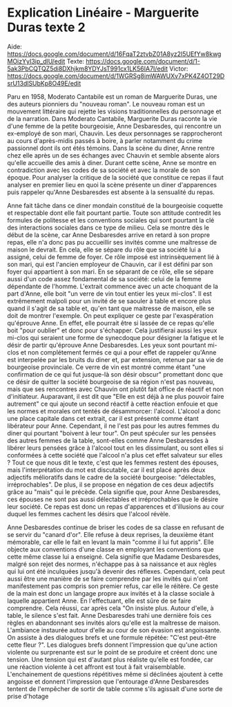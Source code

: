 # Explication Linéaire - Marguerite Duras texte 2

Aide: https://docs.google.com/document/d/16FqaT2ztvbZ01A8yz2I5UEfYw8kwgMOizYyI3ip_dlU/edit
Texte: https://docs.google.com/document/d/1-5ak3PbCQTQZ5di8DXhjkm8YDYJsT991cx1LK56IA7I/edit
Victor: https://docs.google.com/document/d/1WGRSg8imWAWUXv7xPK4Z4OT29DsrU13dlSUbKp8O49E/edit

Paru en 1958, Moderato Cantabile est un roman de Marguerite Duras, une des auteurs pionniers du "nouveau roman". Le nouveau roman est un mouvement littéraire qui rejette les visions traditionnelles du personnage et de la narration. Dans Moderato Cantabile, Marguerite Duras raconte la vie d'une femme de la petite bourgeoisie, Anne Desbaresdes, qui rencontre un ex-employé de son mari, Chauvin. Les deux personnages se rapprocheront au cours d'après-midis passés à boire, à parler notamment du crime passionnel dont ils ont étés témoins. Dans la scène du diner, Anne rentre chez elle après un de ses échanges avec Chauvin et semble absente alors qu'elle accueille des amis à diner. Durant cette scène, Anne se montre en contradiction avec les codes de sa société et avec la morale de son époque. Pour analyser la critique de la société que constitue ce repas il faut analyser en premier lieu en quoi la scène présente un diner d'apparences puis rappeler qu'Anne Desbaresdes est absente à la sensualité du repas.

Anne fait tâche dans ce diner mondain constitué de la bourgeoisie coquette et respectable dont elle fait pourtant partie. Toute son attitude contredit les formules de politesse et les conventions sociales qui sont pourtant la clé des interactions sociales dans ce type de milieu. Cela se montre dès le début de la scène, car Anne Desbaresdes arrive en retard à son propre repas, elle n'a donc pas pu accueillir ses invités comme une maîtresse de maison le devrait. En cela, elle se sépare du rôle que sa société lui a assigné, celui de femme de foyer. Ce rôle imposé est intrinsèquement lié à son mari, qui est l'ancien employeur de Chauvin, car il est défini par son foyer qui appartient à son mari. En se séparant de ce rôle, elle se sépare aussi d'un code assez fondamental de sa société: celui de la femme dépendante de l'homme.
L'extrait commence avec un acte choquant de la part d'Anne, elle boit "un verre de vin tout entier les yeux mi-clos". Il est extrêmement malpoli pour un invité de se saouler à table et encore plus quand il s'agit de sa table et, qu'en tant que maitresse de maison, elle se doit de montrer l'exemple. On peut expliquer ce geste par l'exaspération qu'éprouve Anne. En effet, elle pourrait être si lassée de ce repas qu'elle boit "pour oublier" et donc pour s'échapper. Cela justifierai aussi les yeux mi-clos qui seraient une forme de synecdoque pour désigner la fatigue et le désir de partir qu'éprouve Anne Desbaresdes. Les yeux sont pourtant mi-clos et non complétement fermés ce qui a pour effet de rappeler qu'Anne est interpelée par les bruits du diner et, par extension, retenue par sa vie de bourgeoise provinciale. Ce verre de vin est montré comme étant "une confirmation de ce qui fut jusque-là son désir obscur" promettant donc que ce désir de quitter la société bourgeoise de sa région n'est pas nouveau, mais que ses rencontres avec Chauvin ont plutôt fait office de réactif et non d'initiateur. Auparavant, il est dit que "Elle en est déjà à ne plus pouvoir faire autrement" ce qui ajoute un second réactif à cette réaction enfouie et que les normes et morales ont tentés de désammorcer: l'alcool. L'alcool a donc une place capitale dans cet extrait, car il est présenté comme étant libérateur pour Anne. Cependant, il ne l'est pas pour les autres femmes du diner qui pourtant "boivent à leur tour". On peut spéculer sur les pensées des autres femmes de la table, sont-elles comme Anne Desbaresdes à libérer leurs pensées grâce à l'alcool tout en les dissimulant, ou sont elles si conformées à cette société que l'alcool n'a plus cet effet salvateur sur elles ? Tout ce que nous dit le texte, c'est que les femmes restent des épouses, mais l'interprétation du mot est discutable, car il est placé après deux adjectifs mélioratifs dans le cadre de la société bourgeoise: "délectables, irréprochables". De plus, il se propose en négation de ces deux adjectifs grâce au "mais" qui le précède. Cela signifie que, pour Anne Desbaresdes, ces épouses ne sont pas aussi délectables et irréprochables que le désire leur société. Ce repas est donc un repas d'apparences et d'illusions au cour duquel les femmes cachent les désirs que l'alcool révèle.

Anne Desbaresdes continue de briser les codes de sa classe en refusant de se servir du "canard d'or". Elle refuse à deux reprises, la deuxième étant mémorable, car elle le fait en levant la main "comme il lui fut appris". Elle objecte aux conventions d'une classe en employant les conventions que cette même classe lui a enseigné. Cela signifie que Madame Desbaresdes, malgré son rejet des normes, n'échappe pas à sa naissance et aux règles qui lui ont été inculquées jusqu'à devenir des réflexes. Cependant, cela peut aussi être une manière de se faire comprendre par les invités qui n'ont manifestement pas compris son premier refus, car elle le réitère. Ce geste de la main est donc un langage propre aux invités et à la classe sociale à laquelle appartient Anne. En l'effectuant, elle est sûre de se faire comprendre. Cela réussi, car après cela "On insiste plus. Autour d'elle, à table, le silence s'est fait. Anne Desbaresdes trahi une dernière fois ces règles en abandonnant ses invités alors qu'elle est la maîtresse de maison. L'ambiance instaurée autour d'elle au cour de son évasion est angoissante. On assiste à des dialogues brefs et une formule répétée: "C'est peut-être cette fleur ?". Les dialogues brefs donnent l'impression que qu'une action violente ou surprenante est sur le point de se produire et créent donc une tension. Une tension qui est d'autant plus réaliste qu'elle est fondée, car une réaction violente à cet affront est tout à fait vraisemblable. L'enchainement de questions répétitives même si déclinées ajoutent à cette angoisse et donnent l'impression que l'entourage d'Anne Desbaresdes tentent de l'empêcher de sortir de table comme s'ils agissait d'une sorte de prise d'hotage  
<!--stackedit_data:
eyJoaXN0b3J5IjpbOTA2MzQxMDYwLDI5MzY0OTYyMiw2NjY1MD
U5MDMsLTY0MzQ5Mzg1MywtOTU3MjU2MzUsLTE4OTcwODY3NDks
LTE2MDI2NTI2MTgsMTY0ODUwMDMyNF19
-->